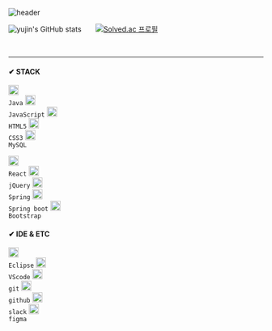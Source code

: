 
  ![header](https://capsule-render.vercel.app/api?type=waving&color=08BD80&height=150&section=header&fontColor=ffffff&fontSize=30&text=Hello&#44;&nbsp;World!&fontAlignY=35)




![yujin's GitHub stats](https://github-readme-stats.vercel.app/api?username=chldbwls8001&show_icons=true&theme=vue)&nbsp;&nbsp;&nbsp;&nbsp;&nbsp;&nbsp;&nbsp;[![Solved.ac
프로필](http://mazassumnida.wtf/api/generate_badge?boj=chldbwls8001)](https://solved.ac/chldbwls8001)

<br/><hr/>

#### ✔ STACK 
<code><img alt = "java" height="20" src="https://img.icons8.com/?size=2x&id=GPfHz0SM85FX&format=gif"> Java</code>
<code><img alt = "JavaScript" height="20" src="https://img.icons8.com/?size=2x&id=tGvHBPJaKqEd&format=gif"> JavaScript</code>
<code><img alt = "HTML5" height="20" src="https://img.icons8.com/?size=2x&id=20909&format=png"> HTML5</code>
<code><img alt = "CSS3" height="20" src="https://img.icons8.com/?size=2x&id=21278&format=png"> CSS3</code>
<code><img alt = "MySQL" height="20" src="https://img.icons8.com/?size=2x&id=rgPSE6nAB766&format=png"> MySQL</code><br/>

<!--
<img src="https://img.shields.io/badge/JAVA-007396?style=flat-square&logo=java&logoColor=white"> <img src="https://img.shields.io/badge/javascript-F7DF1E?style=flat-square&logo=javascript&logoColor=black">
<img src="https://img.shields.io/badge/html5-E34F26?style=flat-square&logo=html5&logoColor=white">
<img src="https://img.shields.io/badge/css3-1572B6?style=flat-square&logo=css3&logoColor=white">
<img src="https://img.shields.io/badge/MySQL-4479A1?style=flat-square&logo=MySQL&logoColor=white"><br/>
-->

<code><img alt = "React" height="20" src="https://img.icons8.com/?size=2x&id=t5K2CR8feVdX&format=gif"> React</code>
<code><img alt = "jQuery" height="20" src="https://img.icons8.com/?size=2x&id=HKNzD81eiiSc&format=png"> jQuery</code>
<code><img alt = "Spring" height="20" src="https://img.icons8.com/?size=2x&id=90519&format=png"> Spring</code>
<code><img alt = "Spring boot" height="20" src="https://img.icons8.com/?size=2x&id=2oBx9FpXcbLa&format=png"> Spring boot</code>
<code><img alt = "Bootstrap" height="20" src="https://img.icons8.com/?size=2x&id=mRiGJYwO8l6B&format=png"> Bootstrap</code><br/>

<!-- <img src="https://img.shields.io/badge/react-61DAFB?style=flat-square&logo=react&logoColor=black"> <img src="https://img.shields.io/badge/jquery-0769AD?style=flat-square&logo=jquery&logoColor=white">
<img src="https://img.shields.io/badge/spring-6DB33F?style=flat-square&logo=spring&logoColor=white">
<img src="https://img.shields.io/badge/springboot-6DB33F?style=flat-square&logo=springboot&logoColor=white">
<img src="https://img.shields.io/badge/node.js-339933?style=flat-square&logo=nodedotjs&logoColor=white">
<img src="https://img.shields.io/badge/bootstrap-7952B3?style=flat-square&logo=bootstrap&logoColor=white"><br/><br/> -->

#### ✔ IDE & ETC

<code><img alt = "Eclipse" height="20" src="https://img.icons8.com/?size=2x&id=H0fFZSvORhnB&format=png"> Eclipse</code>
<code><img alt = "VScode" height="20" src="https://img.icons8.com/?size=2x&id=9OGIyU8hrxW5&format=png"> VScode</code>
<code><img alt = "git" height="20" src="https://img.icons8.com/?size=2x&id=20906&format=png"> git</code>
<code><img alt = "github" height="20" src="https://img.icons8.com/?size=2x&id=AZOZNnY73haj&format=png"> github</code>
<code><img alt = "slack" height="20" src="https://img.icons8.com/?size=2x&id=kikR2jIn6485&format=png"> slack</code>
<code><img alt = "figma" height="20" src="https://img.icons8.com/?size=2x&id=8gfeOoqrHqJU&format=gif"> figma</code><br/><br/>

<!--
<img src="https://img.shields.io/badge/Eclipse-2C2255?style=flat-square&logo=Eclipse%20IDE&logoColor=white"> <img src="https://img.shields.io/badge/visualstudiocode-007ACC?style=flat-square&logo=visualstudiocode&logoColor=white">
<img src="https://img.shields.io/badge/git-F05032?style=flat-square&logo=git&logoColor=white">
<img src="https://img.shields.io/badge/github-181717?style=flat-square&logo=github&logoColor=white">
<img src="https://img.shields.io/badge/slack-4A154B?style=flat-square&logo=slack&logoColor=white">
<img src="https://img.shields.io/badge/figma-F24E1E?style=flat-square&logo=figma&logoColor=white"><br/><br/>
-->
